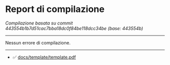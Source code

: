 # Report di compilazione

_Compilazione basata su commit 443554b1b7d51cac7bba18dc0f84be118dcc34be (base: 443554b)_

 --- 
  Nessun errore di compilazione.

 --- 
- ✅ [docs/template/template.pdf](docs/template/template.pdf)
